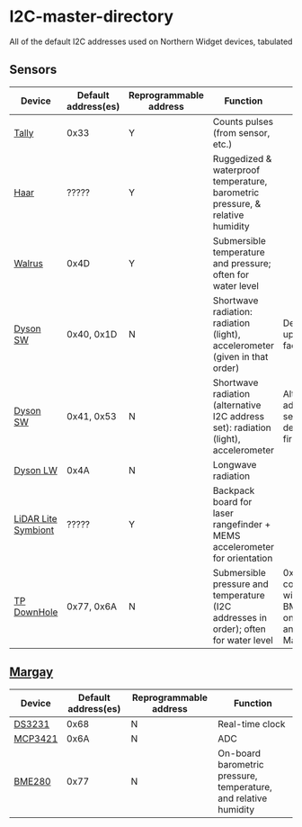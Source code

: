 # I2C-master-directory
All of the default I2C addresses used on Northern Widget devices, tabulated

## Sensors

| **Device**                                                                                 	| **Default address(es)** 	| **Reprogrammable address** 	| **Function**                                                                         	| **Notes**                                       	|
|--------------------------------------------------------------------------------------------	|-------------------------	|----------------------------	|--------------------------------------------------------------------------------------	|-------------------------------------------------	|
| [Tally](https://github.com/NorthernWidget-Skunkworks/Project-Tally)                        	| 0x33                    	| Y                          	| Counts pulses (from sensor, etc.)                                                    	|                                                 	|
| [Haar](https://github.com/NorthernWidget-Skunkworks/Project-Haar)                          	| ?????                   	| Y                          	| Ruggedized & waterproof temperature, barometric pressure, & relative humidity        	|                                                 	|
| [Walrus](https://github.com/NorthernWidget-Skunkworks/Project-Walrus)                      	| 0x4D                    	| Y                          	| Submersible temperature and pressure; often for water level                          	|                                                 	|
| [Dyson SW](https://github.com/NorthernWidget-Skunkworks/Project-Dyson)                     	| 0x40, 0x1D              	| N                          	| Shortwave radiation: radiation (light), accelerometer (given in that order)          	| Default; upwards-facing                         	|
| [Dyson SW](https://github.com/NorthernWidget-Skunkworks/Project-Dyson)                     	| 0x41, 0x53              	| N                          	| Shortwave radiation (alternative I2C address set): radiation (light), accelerometer  	| Alternative addresses set in device firmware    	|
| [Dyson LW](https://github.com/NorthernWidget-Skunkworks/Project-Dyson)                     	| 0x4A                    	| N                          	| Longwave radiation                                                                   	|                                                 	|
| [LiDAR Lite Symbiont](https://github.com/NorthernWidget-Skunkworks/Project-Symbiont-LiDAR) 	| ?????                   	| Y                          	| Backpack board for laser rangefinder + MEMS accelerometer for orientation            	|                                                 	|
| [TP DownHole](https://github.com/NorthernWidget/TP-DownHole)                               	| 0x77, 0x6A              	| N                          	| Submersible pressure and temperature (I2C addresses in order); often for water level 	| 0x77 conflicts with BME280 on Resnik and Margay 	|

## [Margay](https://github.com/NorthernWidget-Skunkworks/Project-Margay)

| **Device**                                                	| **Default address(es)** 	| **Reprogrammable address** 	| **Function**                                                     	|
|-----------------------------------------------------------	|-------------------------	|----------------------------	|------------------------------------------------------------------	|
| [DS3231](https://github.com/NorthernWidget/DS3231_Logger) 	| 0x68                    	| N                          	| Real-time clock                                                  	|
| [MCP3421](https://github.com/NorthernWidget/MCP3421)      	| 0x6A                    	| N                          	| ADC                                                              	|
| [BME280](https://github.com/NorthernWidget/BME_Library)   	| 0x77                    	| N                          	| On-board barometric pressure, temperature, and relative humidity 	|

